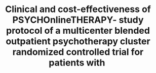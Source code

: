 --- 
abstract: '' 
authors: 
 - H Baumeister
 -  N Bauereiss
 -  zarski
 -  L Braun
 -  buntrock
 -  C Hoherz
 -  ...
doi: '' 
featured: false 
publication: '*Frontiers in Psychiatry*, 12' 
publication_short: '' 
publishDate: '2021-01-01' 
title: 'Clinical and cost-effectiveness of PSYCHOnlineTHERAPY- study protocol of a multicenter blended outpatient psychotherapy cluster randomized controlled trial for patients with ' 
url_code: '' 
url_dataset: '' 
url_pdf: '' 
url_poster: '' 
url_project: '' 
url_slides: '' 
url_source: '' 
url_video: '' 
---